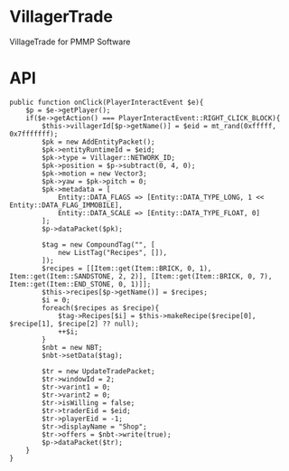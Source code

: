 # VillagerTrade

VillageTrade for PMMP Software

# API


	public function onClick(PlayerInteractEvent $e){
		$p = $e->getPlayer();
		if($e->getAction() === PlayerInteractEvent::RIGHT_CLICK_BLOCK){
			$this->villagerId[$p->getName()] = $eid = mt_rand(0xfffff, 0x7fffffff);
			$pk = new AddEntityPacket();
			$pk->entityRuntimeId = $eid;
			$pk->type = Villager::NETWORK_ID;
			$pk->position = $p->subtract(0, 4, 0);
			$pk->motion = new Vector3;
			$pk->yaw = $pk->pitch = 0;
			$pk->metadata = [
				Entity::DATA_FLAGS => [Entity::DATA_TYPE_LONG, 1 << Entity::DATA_FLAG_IMMOBILE],
				Entity::DATA_SCALE => [Entity::DATA_TYPE_FLOAT, 0]
			];
			$p->dataPacket($pk);

			$tag = new CompoundTag("", [
				new ListTag("Recipes", []),
			]);
			$recipes = [[Item::get(Item::BRICK, 0, 1), Item::get(Item::SANDSTONE, 2, 2)], [Item::get(Item::BRICK, 0, 7), Item::get(Item::END_STONE, 0, 1)]];
			$this->recipes[$p->getName()] = $recipes;
			$i = 0;
			foreach($recipes as $recipe){
				$tag->Recipes[$i] = $this->makeRecipe($recipe[0], $recipe[1], $recipe[2] ?? null);
				++$i;
			}
			$nbt = new NBT;
			$nbt->setData($tag);

			$tr = new UpdateTradePacket;
			$tr->windowId = 2;
			$tr->varint1 = 0;
			$tr->varint2 = 0;
			$tr->isWilling = false;
			$tr->traderEid = $eid;
			$tr->playerEid = -1;
			$tr->displayName = "Shop";
			$tr->offers = $nbt->write(true);
			$p->dataPacket($tr);
		}
	}
